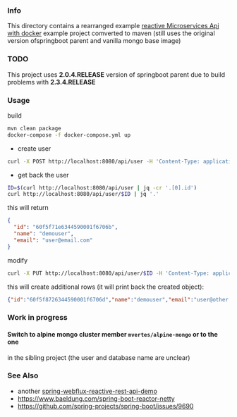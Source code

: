 ### Info

This directory contains a rearranged example
[reactive Microservices Api with docker](https://github.com/rbarbioni/spring-boot-microservices-docker) example project
comverted to maven (still uses the original version ofspringboot parent and vanilla mongo base image)

### TODO

This project uses __2.0.4.RELEASE__ version of springboot parent due to build problems with __2.3.4.RELEASE__
### Usage

build
```sh
mvn clean package
docker-compose -f docker-compose.yml up
```
* create user
```sh
curl -X POST http://localhost:8080/api/user -H 'Content-Type: application/json' -d '{ "name":"demouser", "email": "user@email.com"}'
```
* get back the user

```sh
ID=$(curl http://localhost:8080/api/user | jq -cr '.[0].id')
curl http://localhost:8080/api/user/$ID | jq '.'
```
this will return
```json
{
  "id": "60f5f71e6344590001f6706b",
  "name": "demouser",
  "email": "user@email.com"
}
```
modify
```sh
curl -X PUT http://localhost:8080/api/user/$ID -H 'Content-Type: application/json' -d '{"email": "user@other.email.com", "name": "demouser"}'
```
this will create additional rows (it will print back the created object):
```json
{"id":"60f5f8726344590001f6706d","name":"demouser","email":"user@other.email.com"}
```

### Work in progress

#### Switch to alpine mongo cluster member `mvertes/alpine-mongo` or to the one
in the sibling project (the user and database name are unclear)
### See Also

   * another [spring-webflux-reactive-rest-api-demo](https://github.com/callicoder/spring-webflux-reactive-rest-api-demo) 
   * https://www.baeldung.com/spring-boot-reactor-netty
   * https://github.com/spring-projects/spring-boot/issues/9690
